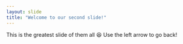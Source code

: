 ```yaml
---
layout: slide
title: "Welcome to our second slide!"
---
```

This is the greatest slide of them all :laughing:
Use the left arrow to go back!
